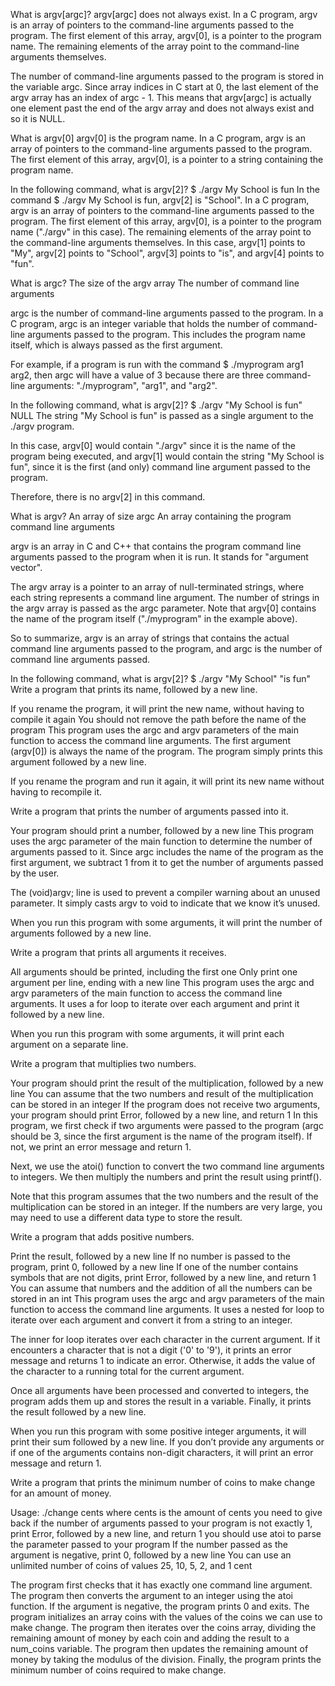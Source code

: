 What is argv[argc]?
argv[argc] does not always exist. In a C program, argv is an array of pointers to the command-line arguments passed to the program. The first element of this array, argv[0], is a pointer to the program name. The remaining elements of the array point to the command-line arguments themselves.

The number of command-line arguments passed to the program is stored in the variable argc. Since array indices in C start at 0, the last element of the argv array has an index of argc - 1. This means that argv[argc] is actually one element past the end of the argv array and does not always exist and so it is NULL.

What is argv[0]
argv[0] is the program name. In a C program, argv is an array of pointers to the command-line arguments passed to the program. The first element of this array, argv[0], is a pointer to a string containing the program name.

In the following command, what is argv[2]?
$ ./argv My School is fun
In the command $ ./argv My School is fun, argv[2] is "School". In a C program, argv is an array of pointers to the command-line arguments passed to the program. The first element of this array, argv[0], is a pointer to the program name ("./argv" in this case). The remaining elements of the array point to the command-line arguments themselves. In this case, argv[1] points to "My", argv[2] points to "School", argv[3] points to "is", and argv[4] points to "fun".

What is argc?
The size of the argv array The number of command line arguments

argc is the number of command-line arguments passed to the program. In a C program, argc is an integer variable that holds the number of command-line arguments passed to the program. This includes the program name itself, which is always passed as the first argument.

For example, if a program is run with the command $ ./myprogram arg1 arg2, then argc will have a value of 3 because there are three command-line arguments: "./myprogram", "arg1", and "arg2".

In the following command, what is argv[2]?
$ ./argv "My School is fun"
NULL The string "My School is fun" is passed as a single argument to the ./argv program.

In this case, argv[0] would contain "./argv" since it is the name of the program being executed, and argv[1] would contain the string "My School is fun", since it is the first (and only) command line argument passed to the program.

Therefore, there is no argv[2] in this command.

What is argv?
An array of size argc An array containing the program command line arguments

argv is an array in C and C++ that contains the program command line arguments passed to the program when it is run. It stands for "argument vector".

The argv array is a pointer to an array of null-terminated strings, where each string represents a command line argument. The number of strings in the argv array is passed as the argc parameter. Note that argv[0] contains the name of the program itself ("./myprogram" in the example above).

So to summarize, argv is an array of strings that contains the actual command line arguments passed to the program, and argc is the number of command line arguments passed.

In the following command, what is argv[2]?
$ ./argv "My School" "is fun"
Write a program that prints its name, followed by a new line.

If you rename the program, it will print the new name, without having to compile it again
You should not remove the path before the name of the program
This program uses the argc and argv parameters of the main function to access the command line arguments. The first argument (argv[0]) is always the name of the program. The program simply prints this argument followed by a new line.

If you rename the program and run it again, it will print its new name without having to recompile it.

Write a program that prints the number of arguments passed into it.

Your program should print a number, followed by a new line
This program uses the argc parameter of the main function to determine the number of arguments passed to it. Since argc includes the name of the program as the first argument, we subtract 1 from it to get the number of arguments passed by the user.

The (void)argv; line is used to prevent a compiler warning about an unused parameter. It simply casts argv to void to indicate that we know it’s unused.

When you run this program with some arguments, it will print the number of arguments followed by a new line.

Write a program that prints all arguments it receives.

All arguments should be printed, including the first one
Only print one argument per line, ending with a new line
This program uses the argc and argv parameters of the main function to access the command line arguments. It uses a for loop to iterate over each argument and print it followed by a new line.

When you run this program with some arguments, it will print each argument on a separate line.

Write a program that multiplies two numbers.

Your program should print the result of the multiplication, followed by a new line
You can assume that the two numbers and result of the multiplication can be stored in an integer
If the program does not receive two arguments, your program should print Error, followed by a new line, and return 1
In this program, we first check if two arguments were passed to the program (argc should be 3, since the first argument is the name of the program itself). If not, we print an error message and return 1.

Next, we use the atoi() function to convert the two command line arguments to integers. We then multiply the numbers and print the result using printf().

Note that this program assumes that the two numbers and the result of the multiplication can be stored in an integer. If the numbers are very large, you may need to use a different data type to store the result.

Write a program that adds positive numbers.

Print the result, followed by a new line
If no number is passed to the program, print 0, followed by a new line
If one of the number contains symbols that are not digits, print Error, followed by a new line, and return 1
You can assume that numbers and the addition of all the numbers can be stored in an int
This program uses the argc and argv parameters of the main function to access the command line arguments. It uses a nested for loop to iterate over each argument and convert it from a string to an integer.

The inner for loop iterates over each character in the current argument. If it encounters a character that is not a digit ('0' to '9'), it prints an error message and returns 1 to indicate an error. Otherwise, it adds the value of the character to a running total for the current argument.

Once all arguments have been processed and converted to integers, the program adds them up and stores the result in a variable. Finally, it prints the result followed by a new line.

When you run this program with some positive integer arguments, it will print their sum followed by a new line. If you don’t provide any arguments or if one of the arguments contains non-digit characters, it will print an error message and return 1.

Write a program that prints the minimum number of coins to make change for an amount of money.

Usage: ./change cents
where cents is the amount of cents you need to give back
if the number of arguments passed to your program is not exactly 1, print Error, followed by a new line, and return 1
you should use atoi to parse the parameter passed to your program
If the number passed as the argument is negative, print 0, followed by a new line
You can use an unlimited number of coins of values 25, 10, 5, 2, and 1 cent

The program first checks that it has exactly one command line argument.
The program then converts the argument to an integer using the atoi function. If the argument is negative, the program prints 0 and exits.
The program initializes an array coins with the values of the coins we can use to make change.
The program then iterates over the coins array, dividing the remaining amount of money by each coin and adding the result to a num_coins variable. The program then updates the remaining amount of money by taking the modulus of the division.
Finally, the program prints the minimum number of coins required to make change.
